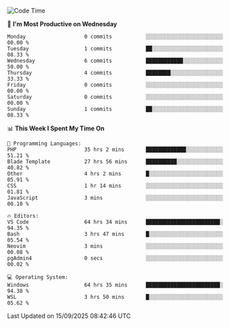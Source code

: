 <!--START_SECTION:waka-->
![Code Time](http://img.shields.io/badge/Code%20Time-5%2C845%20hrs%2035%20mins-blue)

📅 **I'm Most Productive on Wednesday** 

```text
Monday                   0 commits           ░░░░░░░░░░░░░░░░░░░░░░░░░   00.00 % 
Tuesday                  1 commits           ██░░░░░░░░░░░░░░░░░░░░░░░   08.33 % 
Wednesday                6 commits           ████████████░░░░░░░░░░░░░   50.00 % 
Thursday                 4 commits           ████████░░░░░░░░░░░░░░░░░   33.33 % 
Friday                   0 commits           ░░░░░░░░░░░░░░░░░░░░░░░░░   00.00 % 
Saturday                 0 commits           ░░░░░░░░░░░░░░░░░░░░░░░░░   00.00 % 
Sunday                   1 commits           ██░░░░░░░░░░░░░░░░░░░░░░░   08.33 % 
```


📊 **This Week I Spent My Time On** 

```text
💬 Programming Languages: 
PHP                      35 hrs 2 mins       █████████████░░░░░░░░░░░░   51.21 % 
Blade Template           27 hrs 56 mins      ██████████░░░░░░░░░░░░░░░   40.82 % 
Other                    4 hrs 2 mins        █░░░░░░░░░░░░░░░░░░░░░░░░   05.91 % 
CSS                      1 hr 14 mins        ░░░░░░░░░░░░░░░░░░░░░░░░░   01.81 % 
JavaScript               3 mins              ░░░░░░░░░░░░░░░░░░░░░░░░░   00.10 % 

🔥 Editors: 
VS Code                  64 hrs 34 mins      ████████████████████████░   94.35 % 
Bash                     3 hrs 47 mins       █░░░░░░░░░░░░░░░░░░░░░░░░   05.54 % 
Neovim                   3 mins              ░░░░░░░░░░░░░░░░░░░░░░░░░   00.08 % 
pgAdmin4                 0 secs              ░░░░░░░░░░░░░░░░░░░░░░░░░   00.02 % 

💻 Operating System: 
Windows                  64 hrs 35 mins      ████████████████████████░   94.38 % 
WSL                      3 hrs 50 mins       █░░░░░░░░░░░░░░░░░░░░░░░░   05.62 % 
```


 Last Updated on 15/09/2025 08:42:46 UTC
<!--END_SECTION:waka-->
